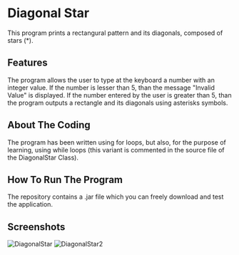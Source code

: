 # Diagonal Star

This program prints a rectangural pattern and its diagonals, composed of stars (*).

## Features

The program allows the user to type at the keyboard a number with an integer value.
If the number is lesser than 5, than the message "Invalid Value" is displayed.
If the number entered by the user is greater than 5, than the program outputs a rectangle and its diagonals using asterisks symbols.

## About The Coding

The program has been written using for loops, but also, for the purpose of learning, using while loops (this variant is commented in the source file of the DiagonalStar Class).

## How To Run The Program

The repository contains a .jar file which you can freely download and test the application.

## Screenshots

![DiagonalStar](https://user-images.githubusercontent.com/90447306/132844657-8925301b-2ac2-4a17-a655-0e7d2039a2c6.jpg)
![DiagonalStar2](https://user-images.githubusercontent.com/90447306/132844661-c88fc0d8-440e-49bb-ab3f-25199ea05f70.jpg)
